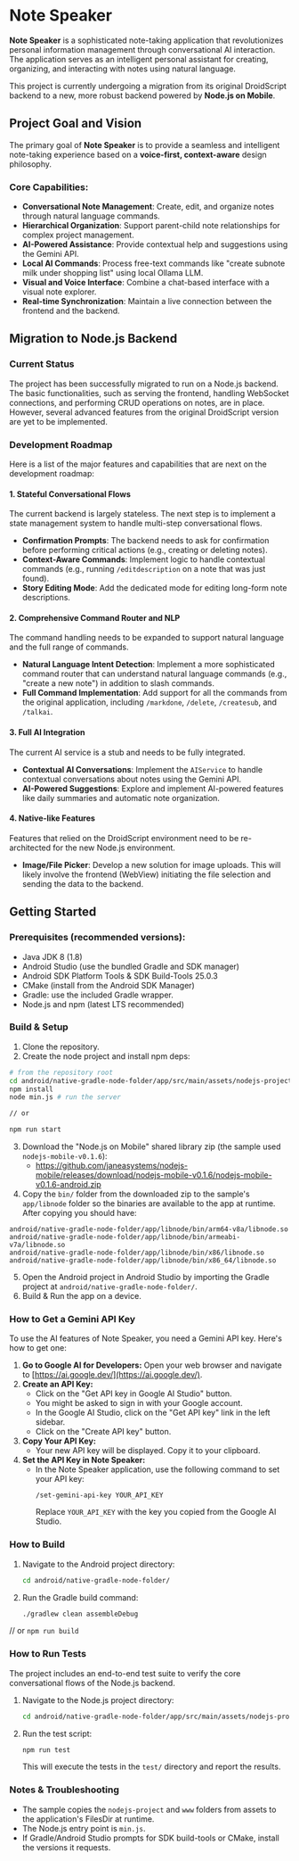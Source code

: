 # Note Speaker

**Note Speaker** is a sophisticated note-taking application that revolutionizes personal information management through conversational AI interaction. The application serves as an intelligent personal assistant for creating, organizing, and interacting with notes using natural language.

This project is currently undergoing a migration from its original DroidScript backend to a new, more robust backend powered by **Node.js on Mobile**.

## Project Goal and Vision

The primary goal of **Note Speaker** is to provide a seamless and intelligent note-taking experience based on a **voice-first, context-aware** design philosophy.

### Core Capabilities:
- **Conversational Note Management**: Create, edit, and organize notes through natural language commands.
- **Hierarchical Organization**: Support parent-child note relationships for complex project management.
- **AI-Powered Assistance**: Provide contextual help and suggestions using the Gemini API.
- **Local AI Commands**: Process free-text commands like "create subnote milk under shopping list" using local Ollama LLM.
- **Visual and Voice Interface**: Combine a chat-based interface with a visual note explorer.
- **Real-time Synchronization**: Maintain a live connection between the frontend and the backend.

## Migration to Node.js Backend

### Current Status

The project has been successfully migrated to run on a Node.js backend. The basic functionalities, such as serving the frontend, handling WebSocket connections, and performing CRUD operations on notes, are in place. However, several advanced features from the original DroidScript version are yet to be implemented.

### Development Roadmap

Here is a list of the major features and capabilities that are next on the development roadmap:

#### 1. Stateful Conversational Flows

The current backend is largely stateless. The next step is to implement a state management system to handle multi-step conversational flows.

- **Confirmation Prompts**: The backend needs to ask for confirmation before performing critical actions (e.g., creating or deleting notes).
- **Context-Aware Commands**: Implement logic to handle contextual commands (e.g., running `/editdescription` on a note that was just found).
- **Story Editing Mode**: Add the dedicated mode for editing long-form note descriptions.

#### 2. Comprehensive Command Router and NLP

The command handling needs to be expanded to support natural language and the full range of commands.

- **Natural Language Intent Detection**: Implement a more sophisticated command router that can understand natural language commands (e.g., "create a new note") in addition to slash commands.
- **Full Command Implementation**: Add support for all the commands from the original application, including `/markdone`, `/delete`, `/createsub`, and `/talkai`.

#### 3. Full AI Integration

The current AI service is a stub and needs to be fully integrated.

- **Contextual AI Conversations**: Implement the `AIService` to handle contextual conversations about notes using the Gemini API.
- **AI-Powered Suggestions**: Explore and implement AI-powered features like daily summaries and automatic note organization.

#### 4. Native-like Features

Features that relied on the DroidScript environment need to be re-architected for the new Node.js environment.

- **Image/File Picker**: Develop a new solution for image uploads. This will likely involve the frontend (WebView) initiating the file selection and sending the data to the backend.

## Getting Started

### Prerequisites (recommended versions):
- Java JDK 8 (1.8)
- Android Studio (use the bundled Gradle and SDK manager)
- Android SDK Platform Tools & SDK Build-Tools 25.0.3
- CMake (install from the Android SDK Manager)
- Gradle: use the included Gradle wrapper.
- Node.js and npm (latest LTS recommended)

### Build & Setup

1. Clone the repository.
2. Create the node project and install npm deps:

```bash
# from the repository root
cd android/native-gradle-node-folder/app/src/main/assets/nodejs-project
npm install
node min.js # run the server

// or

npm run start
```

3. Download the "Node.js on Mobile" shared library zip (the sample used `nodejs-mobile-v0.1.6`):
	 - https://github.com/janeasystems/nodejs-mobile/releases/download/nodejs-mobile-v0.1.6/nodejs-mobile-v0.1.6-android.zip
4. Copy the `bin/` folder from the downloaded zip to the sample's `app/libnode` folder so the binaries are available to the app at runtime. After copying you should have:

```text
android/native-gradle-node-folder/app/libnode/bin/arm64-v8a/libnode.so
android/native-gradle-node-folder/app/libnode/bin/armeabi-v7a/libnode.so
android/native-gradle-node-folder/app/libnode/bin/x86/libnode.so
android/native-gradle-node-folder/app/libnode/bin/x86_64/libnode.so
```

5. Open the Android project in Android Studio by importing the Gradle project at `android/native-gradle-node-folder/`.
6. Build & Run the app on a device.

### How to Get a Gemini API Key

To use the AI features of Note Speaker, you need a Gemini API key. Here's how to get one:

1.  **Go to Google AI for Developers:** Open your web browser and navigate to [https://ai.google.dev/](https://ai.google.dev/).
2.  **Create an API Key:**
    *   Click on the "Get API key in Google AI Studio" button.
    *   You might be asked to sign in with your Google account.
    *   In the Google AI Studio, click on the "Get API key" link in the left sidebar.
    *   Click on the "Create API key" button.
3.  **Copy Your API Key:**
    *   Your new API key will be displayed. Copy it to your clipboard.
4.  **Set the API Key in Note Speaker:**
    *   In the Note Speaker application, use the following command to set your API key:
        ```
        /set-gemini-api-key YOUR_API_KEY
        ```
        Replace `YOUR_API_KEY` with the key you copied from the Google AI Studio.

### How to Build

1.  Navigate to the Android project directory:

    ```bash
    cd android/native-gradle-node-folder/
    ```

2.  Run the Gradle build command:

    ```bash
    ./gradlew clean assembleDebug
    ```

// or `npm run build`

### How to Run Tests

The project includes an end-to-end test suite to verify the core conversational flows of the Node.js backend.

1.  Navigate to the Node.js project directory:

    ```bash
    cd android/native-gradle-node-folder/app/src/main/assets/nodejs-project
    ```

2.  Run the test script:

    ```bash
    npm run test
    ```

    This will execute the tests in the `test/` directory and report the results.




### Notes & Troubleshooting
- The sample copies the `nodejs-project` and `www` folders from assets to the application's FilesDir at runtime.
- The Node.js entry point is `min.js`.
- If Gradle/Android Studio prompts for SDK build-tools or CMake, install the versions it requests.